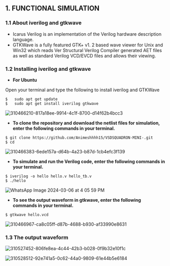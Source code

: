 ## 1. FUNCTIONAL SIMULATION

### 1.1 About iverilog and gtkwave
- Icarus Verilog is an implementation of the Verilog hardware description language.
- GTKWave is a fully featured GTK+ v1. 2 based wave viewer for Unix and Win32 which reads Ver Structural Verilog Compiler generated AET files as well as standard Verilog VCD/EVCD files and allows their viewing.
  
### 1.2 Installing iverilog and gtkwave

- **For Ubuntu**

 Open your terminal and type the following to install iverilog and GTKWave
 ```
 $   sudo apt get update
 $   sudo apt get install iverilog gtkwave
 ```

![310466210-817a18ee-9914-4c1f-8700-d14f62b4bcc3](https://github.com/Animeshhhh15/VSDSQUADRON-MINI-/assets/160756499/96ec3449-b87f-4e17-94c1-aefcb5f18fa3)

- **To clone the repository and download the netlist files for simulation, enter the following commands in your terminal.**

 ```
 $ git clone https://github.com/Animeshhhh15/VSDSQUADRON-MINI-.git
 $ cd 
```

![310466383-6ede157a-d64b-4a23-b87d-1cb4efc3f139](https://github.com/Animeshhhh15/VSDSQUADRON-MINI-/assets/160756499/92aee8e2-f6a7-40a9-8ad8-2050b43caf43)


- **To simulate and run the Verilog code, enter the following commands in your terminal.**

```
$ iverilog -o hello hello.v hello_tb.v
$ ./hello
```
![WhatsApp Image 2024-03-06 at 4 05 59 PM](https://github.com/Animeshhhh15/VSDSQUADRON-MINI-/assets/160756499/3f7c9757-ea44-4196-9444-e7ab64cd46cd)





- **To see the output waveform in gtkwave, enter the following commands in your terminal.**

`$ gtkwave hello.vcd`

![310466967-ca8c05ff-d87b-4688-b930-af33990e8631](https://github.com/Animeshhhh15/VSDSQUADRON-MINI-/assets/160756499/96ca6529-7cf8-496a-9766-84746c4e7d03)


### 1.3 The output waveform

![310527452-806fe8ea-4c44-42b3-b028-0f9b32e10f1c](https://github.com/Animeshhhh15/VSDSQUADRON-MINI-/assets/160756499/e6580c42-f0ac-4b8a-bff2-d5c3aafc5f03)


![310528512-92e741a5-0c62-44a0-9809-61e44b5e6184](https://github.com/Animeshhhh15/VSDSQUADRON-MINI-/assets/160756499/d189a333-546f-4699-8ed7-cfca9df3f8d6)



